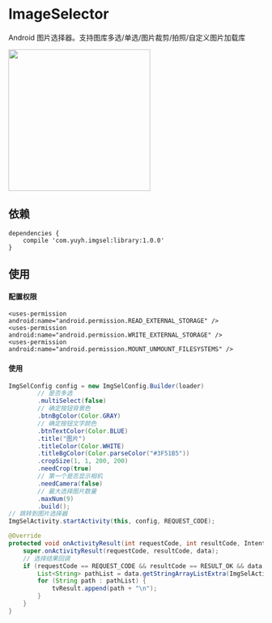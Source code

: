 # ImageSelector

Android 图片选择器。支持图库多选/单选/图片裁剪/拍照/自定义图片加载库

<img src="https://github.com/smuyyh/ImageSelector/blob/master/screenshot/screen.png?raw=true" width=280/>

## 依赖
```
dependencies {
    compile 'com.yuyh.imgsel:library:1.0.0'
}
```

## 使用

#### 配置权限
```
<uses-permission android:name="android.permission.READ_EXTERNAL_STORAGE" />
<uses-permission android:name="android.permission.WRITE_EXTERNAL_STORAGE" />
<uses-permission android:name="android.permission.MOUNT_UNMOUNT_FILESYSTEMS" />
```

#### 使用

```java
ImgSelConfig config = new ImgSelConfig.Builder(loader)
        // 是否多选
        .multiSelect(false)
        // 确定按钮背景色
        .btnBgColor(Color.GRAY)
        // 确定按钮文字颜色
        .btnTextColor(Color.BLUE)
        .title("图片")
        .titleColor(Color.WHITE)
        .titleBgColor(Color.parseColor("#3F51B5"))
        .cropSize(1, 1, 200, 200)
        .needCrop(true)
        // 第一个是否显示相机
        .needCamera(false)
        // 最大选择图片数量
        .maxNum(9)
        .build();
// 跳转到图片选择器
ImgSelActivity.startActivity(this, config, REQUEST_CODE);
```

```java
@Override
protected void onActivityResult(int requestCode, int resultCode, Intent data) {
    super.onActivityResult(requestCode, resultCode, data);
    // 选择结果回调
    if (requestCode == REQUEST_CODE && resultCode == RESULT_OK && data != null) {
        List<String> pathList = data.getStringArrayListExtra(ImgSelActivity.INTENT_RESULT);
        for (String path : pathList) {
            tvResult.append(path + "\n");
        }
    }
}
```
